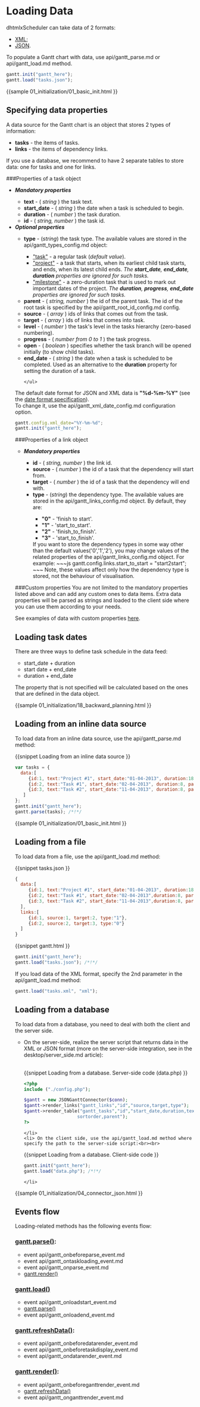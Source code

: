 Loading Data
=======================================
dhtmlxScheduler can take data of 2 formats:


- [XML](desktop/supported_data_formats.md#xml);
- [JSON](desktop/supported_data_formats.md#json).

To populate a Gantt chart with data, use api/gantt_parse.md or api/gantt_load.md method.

~~~js
gantt.init("gantt_here");
gantt.load("tasks.json"); 
~~~

{{sample
	01_initialization/01_basic_init.html
}}


Specifying data properties
-------------------------
A data source for the Gantt chart is an object that stores 2 types of information:

- **tasks** - the items of tasks.
- **links** - the items of dependency links.

If you use a database, we recommend to have 2 separate tables to store data: one for tasks and one for links.  

###Properties of a task object 


<ul>
	<li><b><i>Mandatory properties</i></b></li>
	<ul>
			<li><b>text</b> - (<i> string </i>) the task text.</li>
			<li><b>start_date</b> -  (<i> string </i>) the date when a task is scheduled to begin.</li>
			<li><b>duration</b> - (<i> number </i>) the task duration.</li>
			<li><b>id</b> -  (<i> string, number </i>) the task id.</li>
	</ul>
	<li><b><i>Optional properties</i></b></li>
	<ul>
    		<li><b>type</b> - (<i>string</i>) the task type. The available values are stored in the api/gantt_types_config.md object: </i></li>
            <ul>
				<li><a href="desktop/task_types.md#regulartasks">"task"</a> -  a regular task (<i>default value</i>).</li>
				<li><a href="desktop/task_types.md#projecttasks">"project"</a> -  a task that starts, when its earliest child task starts, and ends, when its latest child ends. 
                <i>The <b>start_date</b>, <b>end_date</b>, <b>duration</b> properties are ignored for such tasks.</i> 
               	</li>
				<li><a href="desktop/task_types.md#milestones">"milestone"</a> -  a zero-duration task that is used to mark out important dates of the project.
                 <i>The <b>duration</b>, <b>progress</b>, <b>end_date</b> properties are ignored for such tasks. </i></li>
			</ul>
			<li><b>parent</b> - (<i> string, number </i>) the id of the parent task. The id of the root task is specified by the api/gantt_root_id_config.md config.</li>
            <li><b>source</b> - (<i> array </i>) ids of links that comes out from the task.</li>
			<li><b>target</b> -  (<i> array </i>) ids of links that comes into task.</li>
            <li><b>level</b> - (<i> number </i>) the task's level in the tasks hierarchy (zero-based numbering).</li>
			<li><b>progress</b> -  (<i> number from 0 to 1 </i>) the task progress.</li>
			<li><b>open</b> - (<i> boolean </i>) specifies whether the task branch will be opened initially (to show child tasks).</li>
            <li><b>end_date</b> - (<i> string </i>) the date when a task is scheduled to be completed. Used as an alternative to the <b>duration</b> property for setting the duration of a task.</li>

	</ul>
</ul>


The default date format for JSON and XML data is **"%d-%m-%Y"** (see the <a href="desktop/date_format.md"> date format specification</a>).<br>
To change it, use the api/gantt_xml_date_config.md configuration option.

~~~js
gantt.config.xml_date="%Y-%m-%d";
gantt.init("gantt_here");
~~~

###Properties of a link object 

<ul>
	<li><b><i>Mandatory properties</i></b></li>
	<ul>
			<li><b>id</b> -  (<i> string, number </i>) the link id.</li>
			<li><b>source</b> - (<i> number </i>) the id of a task that the dependency will start from.</li>
			<li><b>target</b> -  (<i> number </i>) the id of a task that the dependency will end with.</li>
			<li><b>type</b> - (<i>string</i>) the dependency type. The available values are stored in the api/gantt_links_config.md object. By default, they are:</li>
            <ul>
				<li><b>"0"</b> -  'finish to start'.</li>
				<li><b>"1"</b> -  'start_to_start'.</li>
				<li><b>"2"</b> -  'finish_to_finish'.</li>
                <li><b>"3"</b> -  'start_to_finish'.</li>
			</ul>
            If you want to store the dependency types in some way other than the default values('0','1','2'), you may change values of the related properties of the api/gantt_links_config.md object. For example:
~~~js
gantt.config.links.start_to_start = "start2start";
~~~
Note, these values affect only how the dependency type is stored, not the behaviour of visualisation. 
	</ul>
</ul>

###Custom properties
You are not limited to the mandatory properties listed above and can add any custom ones to data items. 
Extra data properties will be parsed as strings and loaded to the client side where you can use them according to your needs.

See examples of data with custom properties <a href="desktop/supported_data_formats.md#addingcustompropertiestothedata">here</a>.

Loading task dates
---------------------

There are three ways to define task schedule in the data feed:

- start_date + duration
- start date + end_date
- duration + end_date

The property that is not specified will be calculated based on the ones that are defined in the data object.

{{sample
	01_initialization/18_backward_planning.html
}}

Loading from an inline data source
-----------------------------------------
To load data from an inline data source, use the api/gantt_parse.md method:

{{snippet
Loading from an inline data source
}}
~~~js
var tasks = {
  data:[
     {id:1, text:"Project #1", start_date:"01-04-2013", duration:18},
     {id:2, text:"Task #1", start_date:"02-04-2013", duration:8, parent:1},
     {id:3, text:"Task #2", start_date:"11-04-2013", duration:8, parent:1}
   ]
};
gantt.init("gantt_here");
gantt.parse(tasks); /*!*/   
~~~

{{sample
	01_initialization/01_basic_init.html
}}

Loading from a file
---------------------------
To load data from a file, use the api/gantt_load.md method:

{{snippet
	tasks.json
}}
~~~js
{
  data:[
     {id:1, text:"Project #1", start_date:"01-04-2013", duration:18},
     {id:2, text:"Task #1", start_date:"02-04-2013",duration:8, parent:1},
     {id:3, text:"Task #2", start_date:"11-04-2013",duration:8, parent:1}
  ],
  links:[
     {id:1, source:1, target:2, type:"1"},
     {id:2, source:2, target:3, type:"0"}
  ]
}
~~~

{{snippet
gantt.html
}}
~~~js
gantt.init("gantt_here");
gantt.load("tasks.json"); /*!*/   
~~~

If you load data of the XML format, specify the 2nd parameter in the api/gantt_load.md method:

~~~js
gantt.load("tasks.xml", "xml");
~~~


Loading from a database
-------------------------
To load data from a database, you need to deal with both the client and the server side.

<ul>
	<li> On the server-side, realize the server script that returns data in the XML or JSON format
    (more on the server-side integration, see in the desktop/server_side.md article):<br><br>

{{snippet
Loading from a database. Server-side code (data.php)
}}
~~~php
<?php
include ("./config.php");

$gantt = new JSONGanttConnector($conn);
$gantt->render_links("gantt_links","id","source,target,type");    
$gantt->render_table("gantt_tasks","id","start_date,duration,text,progress,
					sortorder,parent");
?>
~~~
	</li>
    <li> On the client side, use the api/gantt_load.md method where specify the path to the server-side script:<br><br>

{{snippet
Loading from a database. Client-side code
}}
~~~js
gantt.init("gantt_here");
gantt.load("data.php"); /*!*/  
~~~
	</li>
</ul>
{{sample
	01_initialization/04_connector_json.html
}}


Events flow
--------------------------------------
Loading-related methods has the following events flow:


### [gantt.parse()](api/gantt_parse.md):

- event api/gantt_onbeforeparse_event.md 
- event api/gantt_ontaskloading_event.md 
- event api/gantt_onparse_event.md  
- [gantt.render()](api/gantt_render.md)

### [gantt.load()](api/gantt_load.md)

- event api/gantt_onloadstart_event.md 
- [gantt.parse()](api/gantt_parse.md)
- event api/gantt_onloadend_event.md 

### [gantt.refreshData()](api/gantt_refreshdata.md):

- event api/gantt_onbeforedatarender_event.md 
- event api/gantt_onbeforetaskdisplay_event.md 
- event api/gantt_ondatarender_event.md 

### [gantt.render()](api/gantt_render.md):

- event api/gantt_onbeforeganttrender_event.md 
- [gantt.refreshData()](api/gantt_refreshdata.md)
- event api/gantt_onganttrender_event.md 



